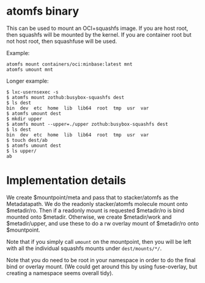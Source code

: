 # atomfs binary

This can be used to mount an OCI+squashfs image.  If you are host
root, then squashfs will be mounted by the kernel.  If you are
container root but not host root, then squashfuse will be used.

Example:
```
atomfs mount containers/oci:minbase:latest mnt
atomfs umount mnt
```

Longer example:
```
$ lxc-usernsexec -s
$ atomfs mount zothub:busybox-squashfs dest
$ ls dest
bin  dev  etc  home  lib  lib64  root  tmp  usr  var
$ atomfs umount dest
$ mkdir upper
$ atomfs mount --upper=./upper zothub:busybox-squashfs dest
$ ls dest
bin  dev  etc  home  lib  lib64  root  tmp  usr  var
$ touch dest/ab
$ atomfs umount dest
$ ls upper/
ab
```

# Implementation details

We create $mountpoint/meta and pass that to stacker/atomfs as the
Metadatapath.  We do the readonly stacker/atomfs molecule mount
onto $metadir/ro.  Then if a readonly mount is requested
$metadir/ro is bind mounted onto $metadir.  Otherwise, we create
$metadir/work and $metadir/upper, and use these to do a rw
overlay mount of $metadir/ro onto $mountpoint.

Note that if you simply call `umount` on the mountpoint, then
you will be left with all the individual squashfs mounts under
`dest/mounts/*/`.

Note that you do need to be root in your namespace in order to
do the final bind or overlay mount.  (We could get around this
by using fuse-overlay, but creating a namespace seems overall
tidy).
